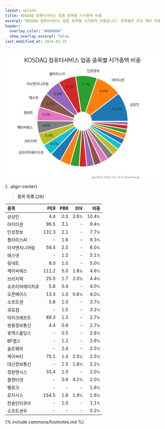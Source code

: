 ```yaml
---
layout: splash
title: KOSDAQ 컴퓨터서비스 업종 종목별 시가총액 비중
excerpt: KOSDAQ 컴퓨터서비스 업종 종목별 시가총액 비중입니다. 종목별로 주요 재무 지표를 함께 표시합니다.
header:
  overlay_color: "#800000"
  show_overlay_excerpt: false
last_modified_at: 2024-03-25
---
```



![KOSDAQ 컴퓨터서비스 업종 종목별 시가총액 비중](/stats/sector/images/kosdaq_업종_컴퓨터서비스_종목.png){: .align-center}


> **종목 목록 (26)**<a id="list"></a>

| **종목** | **PER** | **PBR** | **DIV** | **비중** |
| :------- | ------: | ------: | ------: | -------: |
| 상상인 | 4.4 | 0.3 | 2.6<small>%</small> | 10.4<small>%</small> |
| 아이티센 | 96.5 | 3.1 | - | 9.4<small>%</small> |
| 인성정보 | 131.3 | 2.1 | - | 7.7<small>%</small> |
| 폴라리스AI | - | 1.6 | - | 6.3<small>%</small> |
| 이삭엔지니어링 | 58.4 | 2.5 | - | 6.0<small>%</small> |
| 에스넷 | - | 1.2 | - | 5.1<small>%</small> |
| 링네트 | 8.0 | 1.0 | - | 5.0<small>%</small> |
| 케이씨에스 | 111.2 | 5.0 | 1.8<small>%</small> | 4.6<small>%</small> |
| 브리지텍 | 25.5 | 1.7 | 2.0<small>%</small> | 4.4<small>%</small> |
| 슈프리마에이치큐 | 5.8 | 0.4 | - | 4.0<small>%</small> |
| 오픈베이스 | 13.3 | 1.0 | 0.6<small>%</small> | 4.0<small>%</small> |
| 소프트센 | 5.8 | 1.0 | - | 3.7<small>%</small> |
| 큐로컴 | - | 1.5 | - | 3.2<small>%</small> |
| 아이크래프트 | 88.3 | 1.3 | - | 2.7<small>%</small> |
| 쌍용정보통신 | 4.4 | 0.9 | - | 2.7<small>%</small> |
| 휴맥스홀딩스 | - | 0.5 | - | 2.6<small>%</small> |
| BF랩스 | - | 1.2 | - | 2.6<small>%</small> |
| 솔트웨어 | - | 2.4 | - | 2.5<small>%</small> |
| 케이씨티 | 75.1 | 1.4 | 2.0<small>%</small> | 2.5<small>%</small> |
| 대신정보통신 | - | 1.5 | 1.8<small>%</small> | 2.2<small>%</small> |
| 정원엔시스 | 33.4 | 1.0 | - | 2.0<small>%</small> |
| 플랜티넷 | - | 0.6 | 4.2<small>%</small> | 2.0<small>%</small> |
| 벨로크 | - | - | - | 1.6<small>%</small> |
| 로지시스 | 154.5 | 1.8 | 1.9<small>%</small> | 1.6<small>%</small> |
| 한솔인티큐브 | - | 1.0 | - | 1.1<small>%</small> |
| 소프트센우 | - | - | - | 0.2<small>%</small> |

{% include commons/footnotes.md %}